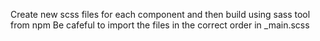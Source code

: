 Create new scss files for each component and then build using sass tool from npm
Be cafeful to import the files in the correct order in \_main.scss
